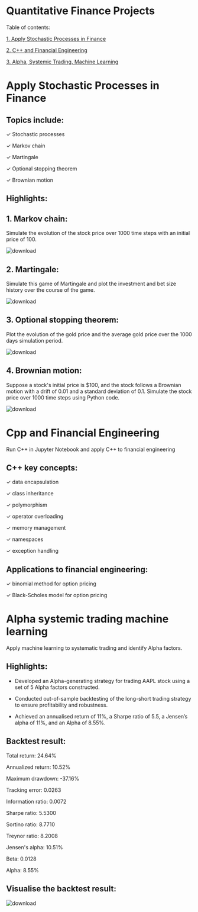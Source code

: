 Quantitative Finance Projects
=============================

Table of contents:

[1. Apply Stochastic Processes in Finance](#apply-stochastic-processes-in-finance)

[2. C++ and Financial Engineering](#cpp-and-financial-engineering)

[3. Alpha, Systemic Trading, Machine Learning](#alpha-systemic-trading-machine-learning)


# Apply Stochastic Processes in Finance

## Topics include:

✓ Stochastic processes

✓ Markov chain

✓ Martingale

✓ Optional stopping theorem

✓ Brownian motion

## **Highlights:**

## 1. Markov chain:

Simulate the evolution of the stock price over 1000 time steps with an initial price of 100.

![download](https://user-images.githubusercontent.com/82934216/229546766-78f407b5-ff09-4d90-80df-63752bac10be.png)


## 2. Martingale:

Simulate this game of Martingale and plot the investment and bet size history over the course of the game.

![download](https://user-images.githubusercontent.com/82934216/229547272-92645943-db77-445d-9636-6068901c1968.png)


## 3. Optional stopping theorem:

Plot the evolution of the gold price and the average gold price over the 1000 days simulation period.

![download](https://user-images.githubusercontent.com/82934216/229547632-ba948329-ded0-42f0-b563-2e552a6c9b43.png)


## 4. Brownian motion:

Suppose a stock's initial price is $100, and the stock follows a Brownian motion with a drift of 0.01 and a standard deviation of 0.1. Simulate the stock price over 1000 time steps using Python code.

![download](https://user-images.githubusercontent.com/82934216/229547896-eef340ac-d5a0-458e-88e1-7f0d40429d2f.png)


# Cpp and Financial Engineering

Run C++ in Jupyter Notebook and apply C++ to financial engineering

## C++ key concepts: 

✓ data encapsulation 

✓ class inheritance 

✓ polymorphism 

✓ operator overloading 

✓ memory management 

✓ namespaces 

✓ exception handling


## Applications to financial engineering: 

✓ binomial method for option pricing

✓ Black-Scholes model for option pricing



# Alpha systemic trading machine learning

Apply machine learning to systematic trading and identify Alpha factors.

## Highlights:

*	Developed an Alpha-generating strategy for trading AAPL stock using a set of 5 Alpha factors constructed.

*	Conducted out-of-sample backtesting of the long-short trading strategy to ensure profitability and robustness.

*	Achieved an annualised return of 11%, a Sharpe ratio of 5.5, a Jensen’s alpha of 11%, and an Alpha of 8.55%.

## Backtest result:

Total return: 24.64%

Annualized return: 10.52%

Maximum drawdown: -37.16%

Tracking error: 0.0263

Information ratio: 0.0072

Sharpe ratio: 5.5300

Sortino ratio: 8.7710

Treynor ratio: 8.2008

Jensen's alpha: 10.51%

Beta: 0.0128

Alpha: 8.55%

## Visualise the backtest result:

![download](https://user-images.githubusercontent.com/82934216/232747987-b5ab081c-0044-4b0f-acab-9927994b3a1b.png)
